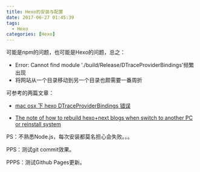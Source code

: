 ```yaml
---
title: Hexo的安装与配置
date: 2017-06-27 01:45:39
tags:
  - Hexo
categories: [Hexo]
---
```


可能是npm的问题，也可能是Hexo的问题，总之：

* Error: Cannot find module './build/Release/DTraceProviderBindings'频繁出现
* 将网站从一个目录移动到另一个目录也颇需要一番周折

可参考的两篇文章：

* [mac osx 下 hexo DTraceProviderBindings 错误](http://www.ixirong.com/2016/08/30/solve-hexo-not-found-problem/)

* [The note of how to rebuild hexo+next blogs when switch to another PC or reinstall system](https://absentm.github.io/2016/08/31/The-note-of-how-to-rebuild-hexo-next-blogs-when-switch-to-another-PC-or-reinstall-system/)

PS：不熟悉Node.js，每次安装都莫名担心会失败。。。

PPS：测试git commit效果。

PPPS：测试Github Pages更新。
